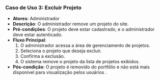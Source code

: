 ### Caso de Uso 3: Excluir Projeto
* **Atores**: Administrador
* **Descrição**: O administrador remove um projeto do site.
* **Pré-condições**: O projeto deve estar cadastrado, e o administrador deve estar autenticado.
* **Fluxo Principal**:
    1. O administrador acessa a área de gerenciamento de projetos.
    2. Seleciona o projeto que deseja excluir.
    3. Confirma a exclusão.
    4. O sistema remove o projeto da lista de projetos exibidos.
* **Pós-condição**: O projeto é removido do portfólio e não está mais disponível para visualização pelos usuários .

